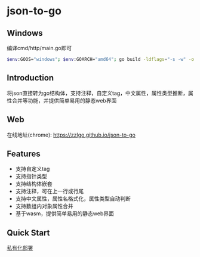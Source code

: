 # json-to-go

## Windows
编译cmd/http/main.go即可
```bash
$env:GOOS="windows"; $env:GOARCH="amd64"; go build -ldflags="-s -w" -o app.exe cmd/http/main.go
```

## Introduction

将json直接转为go结构体，支持注释，自定义tag，中文属性，属性类型推断，属性合并等功能，并提供简单易用的静态web界面

## Web

在线地址(chrome): https://zzlgo.github.io/json-to-go

## Features

* 支持自定义tag
* 支持指针类型
* 支持结构体嵌套
* 支持注释，可在上一行或行尾
* 支持中文属性，属性名格式化，属性类型自动判断
* 支持数组内对象属性合并
* 基于wasm，提供简单易用的静态web界面

## Quick Start

[私有化部署](deploy.md) <br>
